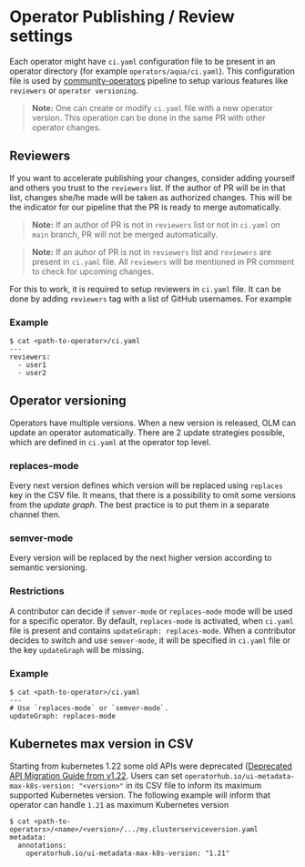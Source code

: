 # Operator Publishing / Review settings

Each operator might have `ci.yaml` configuration file to be present in an operator directory (for example `operators/aqua/ci.yaml`). This configuration file is used by [community-operators](https://github.com/redhat-openshift-ecosystem/community-operators-prod) pipeline to setup various features like `reviewers` or `operator versioning`.

> **Note:**
    One can create or modify `ci.yaml` file with a new operator version. This operation can be done in the same PR with other operator changes.

## Reviewers

If you want to accelerate publishing your changes, consider adding yourself and others you trust to the `reviewers` list. If the author of PR will be in that list, changes she/he made will be taken as authorized changes. This will be the indicator for our pipeline that the PR is ready to merge automatically.

> **Note:**
    If an author of PR is not in `reviewers` list or not in `ci.yaml` on `main` branch, PR will not be merged automatically.

> **Note:**
    If an auhor of PR is not in `reviewers` list and `reviewers` are present in `ci.yaml` file. All `reviewers` will be mentioned in PR comment to check for upcoming changes.

For this to work, it is required to setup reviewers in `ci.yaml` file. It can be done by adding `reviewers` tag with a list of GitHub usernames. For example

### Example
```
$ cat <path-to-operator>/ci.yaml
---
reviewers:
  - user1
  - user2

```

## Operator versioning
Operators have multiple versions. When a new version is released, OLM can update an operator automatically. There are 2 update strategies possible, which are defined in `ci.yaml` at the operator top level.

### replaces-mode
Every next version defines which version will be replaced using `replaces` key in the CSV file. It means, that there is a possibility to omit some versions from the *update graph*. The best practice is to put them in a separate channel then.

### semver-mode
Every version will be replaced by the next higher version according to semantic versioning.

### Restrictions
A contributor can decide if `semver-mode` or `replaces-mode` mode will be used for a specific operator. By default, `replaces-mode` is activated, when `ci.yaml` file is present and contains `updateGraph: replaces-mode`. When a contributor decides to switch and use `semver-mode`, it will be specified in `ci.yaml` file or the key `updateGraph` will be missing.

### Example
```
$ cat <path-to-operator>/ci.yaml
---
# Use `replaces-mode` or `semver-mode`.
updateGraph: replaces-mode
```

## Kubernetes max version in CSV

Starting from kubernetes 1.22 some old APIs were deprecated ([Deprecated API Migration Guide from v1.22](https://kubernetes.io/docs/reference/using-api/deprecation-guide/#v1-22). Users can set `operatorhub.io/ui-metadata-max-k8s-version: "<version>"` in its CSV file to inform its maximum supported Kubernetes version. The following example will inform that operator can handle `1.21` as maximum Kubernetes version
```
$ cat <path-to-operators>/<name>/<version>/.../my.clusterserviceversion.yaml
metadata:
  annotations:
    operatorhub.io/ui-metadata-max-k8s-version: "1.21"
```
